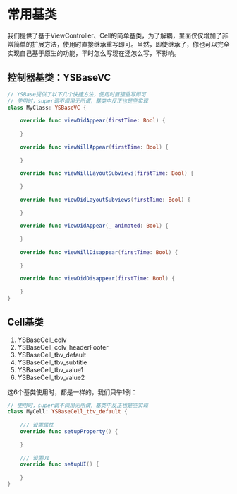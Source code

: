 # 常用基类
我们提供了基于ViewController、Cell的简单基类，为了解耦，里面仅仅增加了非常简单的扩展方法，使用时直接继承重写即可。当然，即使继承了，你也可以完全实现自己基于原生的功能，平时怎么写现在还怎么写，不影响。

## 控制器基类：YSBaseVC 
~~~ swift
// YSBase提供了以下几个快捷方法，使用时直接重写即可
// 使用时，super调不调用无所谓，基类中反正也是空实现
class MyClass: YSBaseVC {
    
    override func viewDidAppear(firstTime: Bool) {
        
    }
    
    override func viewWillAppear(firstTime: Bool) {
        
    }
    
    override func viewWillLayoutSubviews(firstTime: Bool) {
        
    }
    
    override func viewDidLayoutSubviews(firstTime: Bool) {
        
    }
    
    override func viewDidAppear(_ animated: Bool) {
        
    }
    
    override func viewWillDisappear(firstTime: Bool) {
        
    }
    
    override func viewDidDisappear(firstTime: Bool) {
        
    }
}

~~~

## Cell基类
1. YSBaseCell_colv
2. YSBaseCell_colv_headerFooter
3. YSBaseCell_tbv_default
4. YSBaseCell_tbv_subtitle
5. YSBaseCell_tbv_value1
6. YSBaseCell_tbv_value2

这6个基类使用时，都是一样的，我们只举1例：
~~~ swift
// 使用时，super调不调用无所谓，基类中反正也是空实现
class MyCell: YSBaseCell_tbv_default {
    
    /// 设置属性
    override func setupProperty() {
        
    }
    
    /// 设置UI
    override func setupUI() {
        
    }
}

~~~